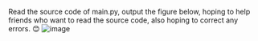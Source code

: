 Read the source code of main.py, output the figure below, hoping to help friends who want to read the source code, also hoping to correct any errors. 😊
![image](https://github.com/zwq2018/Data-Copilot/assets/7806683/14dcafc1-fd5a-4593-964f-ba6119c37d23)

